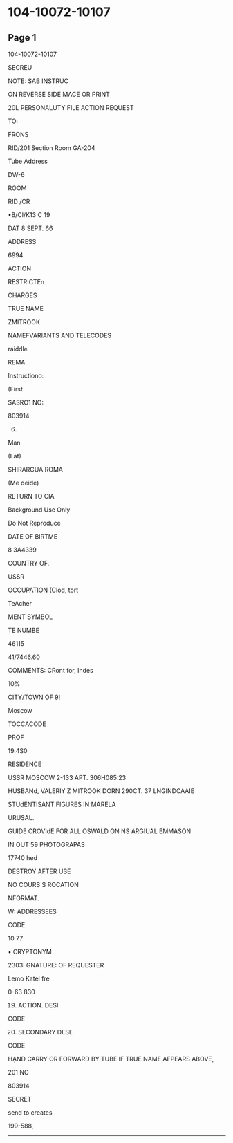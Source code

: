 # 104-10072-10107

## Page 1

104-10072-10107

SECREU

NOTE: SAB INSTRUC

ON REVERSE SIDE MACE OR PRINT

20L PERSONALUTY FILE ACTION REQUEST

TO:

FRONS

RID/201 Section Room GA-204

Tube Address

DW-6

ROOM

RID /CR

•B/CI/K13 C 19

DAT 8 SEPT. 66

ADDRESS

6994

ACTION

RESTRICTEn

CHARGES

TRUE NAME

ZMITROOK

NAMEFVARIANTS AND TELECODES

raiddle

REMA

Instructiono:

(First

SASRO1 NO:

803914

6)

Man

(Lat)

SHIRARGUA ROMA

(Me deide)

RETURN TO CIA

Background Use Only

Do Not Reproduce

DATE OF BIRTME

8 3A4339

COUNTRY OF.

USSR

OCCUPATION (Clod, tort

TeAcher

MENT SYMBOL

TE NUMBE

46115

41/7446.60

COMMENTS: CRont for, Indes

10%

CITY/TOWN OF 9!

Moscow

TOCCACODE

PROF

19.4S0

RESIDENCE

USSR MOSCOW 2-133 APT. 306H085:23

HUSBANd, VALERIY Z MITROOK DORN 290CT. 37 LNGINDCAAIE

STUdENTISANT FIGURES IN MARELA

URUSAL.

GUIDE CROVIdE FOR ALL OSWALD ON NS ARGIUAL EMMASON

IN OUT 59 PHOTOGRAPAS

17740 hed

DESTROY AFTER USE

NO COURS S ROCATION

NFORMAT.

W: ADDRESSEES

CODE

10 77

• CRYPTONYM

2303I GNATURE: OF REQUESTER

Lemo Katel fre

0-63 830

19. ACTION. DESI

CODE

20. SECONDARY DESE

CODE

HẠND CARRY OR FORWARD BY TUBE IF TRUE NAME AFPEARS ABOVE,

201 NO

803914

SECRET

send to creates

199-588,

---

